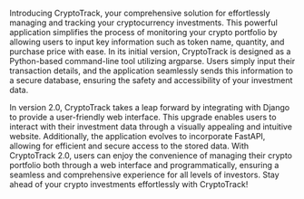 Introducing CryptoTrack, your comprehensive solution for effortlessly managing and tracking your cryptocurrency investments. This powerful application simplifies the process of monitoring your crypto portfolio by allowing users to input key information such as token name, quantity, and purchase price with ease. In its initial version, CryptoTrack is designed as a Python-based command-line tool utilizing argparse. Users simply input their transaction details, and the application seamlessly sends this information to a secure database, ensuring the safety and accessibility of your investment data.

In version 2.0, CryptoTrack takes a leap forward by integrating with Django to provide a user-friendly web interface. This upgrade enables users to interact with their investment data through a visually appealing and intuitive website. Additionally, the application evolves to incorporate FastAPI, allowing for efficient and secure access to the stored data. With CryptoTrack 2.0, users can enjoy the convenience of managing their crypto portfolio both through a web interface and programmatically, ensuring a seamless and comprehensive experience for all levels of investors. Stay ahead of your crypto investments effortlessly with CryptoTrack!